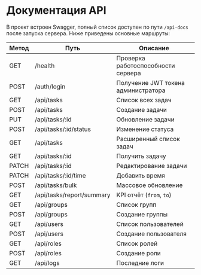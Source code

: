 <!-- Назначение файла: краткое описание основных маршрутов API. -->
# Документация API

В проект встроен Swagger, полный список доступен по пути `/api-docs` после запуска сервера.
Ниже приведены основные маршруты:

| Метод | Путь | Описание |
|-------|------|---------|
| GET | /health | Проверка работоспособности сервера |
| POST | /auth/login | Получение JWT токена администратора |
| GET | /api/tasks | Список всех задач |
| POST | /api/tasks | Создание задачи |
| PUT | /api/tasks/:id | Обновление задачи |
| POST | /api/tasks/:id/status | Изменение статуса |
| GET | /api/tasks | Расширенный список задач |
| GET | /api/tasks/:id | Получить задачу |
| PATCH | /api/tasks/:id | Редактирование задачи |
| PATCH | /api/tasks/:id/time | Добавить время |
| POST | /api/tasks/bulk | Массовое обновление |
| GET | /api/tasks/report/summary | KPI отчёт (`from`, `to`) |
| GET | /api/groups | Список групп |
| POST | /api/groups | Создание группы |
| GET | /api/users | Список пользователей |
| POST | /api/users | Создание пользователя |
| GET | /api/roles | Список ролей |
| POST | /api/roles | Создание роли |
| GET | /api/logs | Последние логи |

